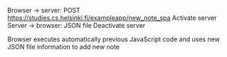 Browser -> server: POST https://studies.cs.helsinki.fi/exampleapp/new_note_spa
Activate server
Server -> browser: JSON file
Deactivate server

Browser executes automatically previous JavaScript code and 
uses new JSON file information to add new note
